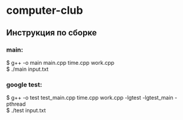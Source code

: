 # computer-club
## Инструкция по сборке
### main:
$ g++ -o main main.cpp time.cpp work.cpp  
$ ./main input.txt
### google test:
$ g++ -o test test_main.cpp time.cpp work.cpp -lgtest -lgtest_main -pthread  
$ ./test input.txt
